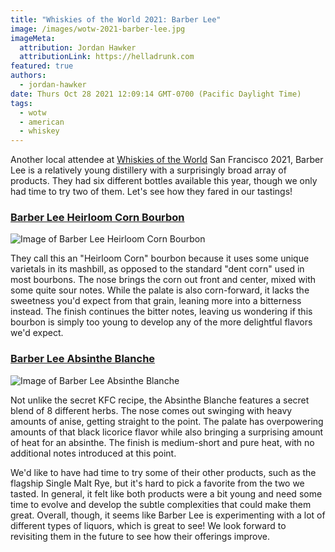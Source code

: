 ```yaml
---
title: "Whiskies of the World 2021: Barber Lee"
image: /images/wotw-2021-barber-lee.jpg
imageMeta:
  attribution: Jordan Hawker
  attributionLink: https://helladrunk.com
featured: true
authors:
  - jordan-hawker
date: Thurs Oct 28 2021 12:09:14 GMT-0700 (Pacific Daylight Time)
tags:
  - wotw
  - american
  - whiskey
---
```


Another local attendee at [Whiskies of the World](/tag/wotw) San Francisco 2021, 
Barber Lee is a relatively young distillery with a surprisingly broad array of products. 
They had six different bottles available this year, though we only had time to try two 
of them. Let's see how they fared in our tastings!

### <a href="https://bit.ly/hdbarberleebourbon" target="blank">Barber Lee Heirloom Corn Bourbon</a>

![Image of Barber Lee Heirloom Corn Bourbon](/images/wotw-2021-barber-lee-bourbon.jpg)

They call this an "Heirloom Corn" bourbon because it uses some unique varietals 
in its mashbill, as opposed to the standard "dent corn" used in most bourbons. 
The nose brings the corn out front and center, mixed with some quite sour notes. 
While the palate is also corn-forward, it lacks the sweetness you'd expect from 
that grain, leaning more into a bitterness instead. The finish continues the 
bitter notes, leaving us wondering if this bourbon is simply too young to 
develop any of the more delightful flavors we'd expect.

### <a href="https://bit.ly/hdbarberleeabsinthetw" target="blank">Barber Lee Absinthe Blanche</a>

![Image of Barber Lee Absinthe Blanche](/images/wotw-2021-barber-lee-absinthe.jpg)

Not unlike the secret KFC recipe, the Absinthe Blanche features a secret blend of 8 different 
herbs. The nose comes out swinging with heavy amounts of anise, getting straight to the point. 
The palate has overpowering amounts of that black licorice flavor while also bringing a 
surprising amount of heat for an absinthe. The finish is medium-short and pure heat, with no 
additional notes introduced at this point.

We'd like to have had time to try some of their other products, such as the flagship Single Malt 
Rye, but it's hard to pick a favorite from the two we tasted. In general, it felt like both 
products were a bit young and need some time to evolve and develop the subtle complexities 
that could make them great. Overall, though, it seems like Barber Lee is experimenting with a 
lot of different types of liquors, which is great to see! We look forward to revisiting them 
in the future to see how their offerings improve.
